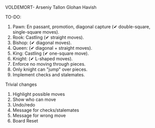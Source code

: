 VOLDEMORT-
Arseniy
Tallon
Glohan
Havish

TO-DO:
1. Pawn: En passant, promotion, diagonal capture (✔ double-square, single-square moves).
2. Rook: Castling (✔ straight moves).
3. Bishop: (✔ diagonal moves).
4. Queen: (✔ diagonal + straight moves).
5. King: Castling (✔ one-square move).
6. Knight: (✔ L-shaped moves).
7. Enforce no moving through pieces.
8. Only knight can "jump" over pieces.
9. Implement checks and stalemates.


Trivial changes
1. Highlight possible moves
2. Show who can move
3. Undo/redo
4. Message for checks/stalemates
5. Message for wrong move
6. Board Reset
